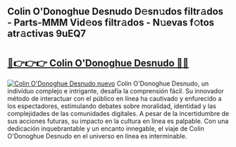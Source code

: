 ## Colin O'Donoghue Desnudo D𝚎sn𝚞dos filtr𝚊dos - Parts-MMM Vid𝚎os filtr𝚊dos - N𝚞evas f𝚘tos atr𝚊ctivas 9uEQ7

# <h2><a href="http://mb73yc.tromn.icu/?c=Colin+O%27Donoghue+Desnudo">🔗👉👉👉 Colin O'Donoghue Desnudo 🔗🔗</a></h2>

[![Colin O'Donoghue Desnudo nuevo](https://i.imgur.com/pEAQMta.gif)](http://mb73yc.tromn.icu/?c=Colin+O%27Donoghue+Desnudo)
Colin O'Donoghue Desnudo, un individuo complejo e intrigante, desafía la comprensión fácil. Su innovador método de interactuar con el público en línea ha cautivado y enfurecido a los espectadores, estimulando debates sobre moralidad, identidad y las complejidades de las comunidades digitales. A pesar de la incertidumbre de sus acciones futuras, su impacto en la cultura en línea es palpable. Con una dedicación inquebrantable y un encanto innegable, el viaje de Colin O'Donoghue Desnudo en el universo en línea es interminable.
